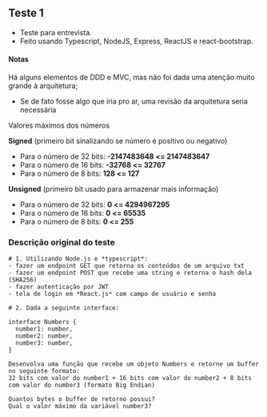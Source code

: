 ## Teste 1
- Teste para entrevista.
- Feito usando Typescript, NodeJS, Express, ReactJS e react-bootstrap.

#### Notas

Há alguns elementos de DDD e MVC, mas não foi dada uma atenção muito grande à arquitetura;
 - Se de fato fosse algo que iria pro ar, uma revisão da arquitetura seria necessária

Valores máximos dos números

**Signed** (primeiro bit sinalizando se número é positivo ou negativo)
  - Para o número de 32 bits: **-2147483648 <= 2147483647**
  - Para o número de 16 bits: **-32768 <= 32767**
  - Para o número de 8 bits: **128 <= 127**

**Unsigned** (primeiro bit usado para armazenar mais informação)
  - Para o número de 32 bits: **0 <= 4294967295**
  - Para o número de 16 bits: **0 <= 65535**
  - Para o número de 8 bits: **0 <= 255**

### Descrição original do teste
```text
# 1. Utilizando Node.js e *typescript*:
- fazer um endpoint GET que retorna os conteúdos de um arquivo txt
- fazer um endpoint POST que recebe uma string e retorna o hash dela (SHA256)
- fazer autenticação por JWT
- tela de login em *React.js* com campo de usuário e senha

# 2. Dada a seguinte interface:

interface Numbers {
  number1: number,
  number2: number,
  number3: number,
}

Desenvolva uma função que recebe um objeto Numbers e retorne um buffer no seguinte formato:  
32 bits com valor do number1 + 16 bits com valor do number2 + 8 bits com valor do number3 (formato Big Endian)

Quantos bytes o buffer de retorno possui?
Qual o valor máximo da variável number3?
```